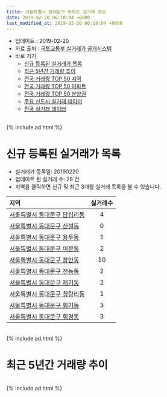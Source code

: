 ```yaml
---
title: 서울특별시 동대문구 아파트 실거래 정보
date: 2019-02-20 06:18:04 +0900
last_modified_at: 2019-02-20 06:18:04 +0900
---
```


* 업데이트 : 2019-02-20
* 자료 출처 : [국토교통부 실거래가 공개시스템](http://rt.molit.go.kr)
* 바로 가기
    * [신규 등록된 실거래가 목록](#신규-등록된-실거래가-목록)
    * [최근 5년간 거래량 추이](#최근-5년간-거래량-추이)
    * [전국 거래량 TOP 50 지역](https://inasie.github.io/apt-trade-info/최근-3개월-전국에서-가장-거래가-많이-발생한-지역)
    * [전국 거래량 TOP 50 아파트](https://inasie.github.io/apt-trade-info/최근-3개월-전국에서-가장-거래가-많이-발생한-아파트)
    * [전국 거래량 TOP 50 분양권](https://inasie.github.io/apt-trade-info/최근-3개월-전국에서-가장-거래가-많이-발생한-분양권)
    * [주요 신도시 실거래 데이터](https://inasie.github.io/apt-trade-info/주요-신도시)
    * [전국 실거래 데이터](https://inasie.github.io/apt-trade-info/전국)

<br>
{% include ad.html %}
<br>

# 신규 등록된 실거래가 목록
* 실거래가 등록일: 20190220
* 업데이트 된 실거래 수: 28 건
* 지역을 클릭하면 신규 및 최근 3개월 실거래 목록을 볼 수 있습니다.


|지역|실거래수|
|:---|:---:|
|[서울특별시 동대문구 답십리동](https://inasie.github.io/apt-trade-info/서울특별시-동대문구-답십리동)|4|
|[서울특별시 동대문구 신설동](https://inasie.github.io/apt-trade-info/서울특별시-동대문구-신설동)|0|
|[서울특별시 동대문구 용두동](https://inasie.github.io/apt-trade-info/서울특별시-동대문구-용두동)|1|
|[서울특별시 동대문구 이문동](https://inasie.github.io/apt-trade-info/서울특별시-동대문구-이문동)|2|
|[서울특별시 동대문구 장안동](https://inasie.github.io/apt-trade-info/서울특별시-동대문구-장안동)|10|
|[서울특별시 동대문구 전농동](https://inasie.github.io/apt-trade-info/서울특별시-동대문구-전농동)|2|
|[서울특별시 동대문구 제기동](https://inasie.github.io/apt-trade-info/서울특별시-동대문구-제기동)|2|
|[서울특별시 동대문구 청량리동](https://inasie.github.io/apt-trade-info/서울특별시-동대문구-청량리동)|1|
|[서울특별시 동대문구 회기동](https://inasie.github.io/apt-trade-info/서울특별시-동대문구-회기동)|3|
|[서울특별시 동대문구 휘경동](https://inasie.github.io/apt-trade-info/서울특별시-동대문구-휘경동)|3|


<br>
{% include ad.html %}
<br>

# 최근 5년간 거래량 추이


<div style="width:100%;">
    <canvas id="deal_progress" height="200"></canvas>
</div>

<script>
new Chart(document.getElementById("deal_progress"), {
    type: 'line',
    data: {
        labels: ['201402','201403','201404','201405','201406','201407','201408','201409','201410','201411','201412','201501','201502','201503','201504','201505','201506','201507','201508','201509','201510','201511','201512','201601','201602','201603','201604','201605','201606','201607','201608','201609','201610','201611','201612','201701','201702','201703','201704','201705','201706','201707','201708','201709','201710','201711','201712','201801','201802','201803','201804','201805','201806','201807','201808','201809','201810','201811','201812','201901','201902'],
        datasets: [{
            label: '매매',
            pointRadius: 1,
            data: [296, 346, 212, 161, 194, 230, 336, 311, 265, 215, 213, 357, 321, 532, 437, 351, 380, 334, 278, 348, 302, 209, 185, 180, 191, 295, 335, 299, 425, 430, 401, 375, 461, 238, 160, 173, 233, 312, 336, 449, 438, 533, 292, 256, 237, 284, 299, 514, 373, 385, 154, 157, 181, 235, 530, 247, 141, 125, 103, 65, 14],
            borderColor: "rgba(255, 201, 14, 1)",
            backgroundColor: "rgba(255, 201, 14, 0.5)",
            fill: false,
            lineTension: 0
        },{
            label: '전월세',
            pointRadius: 1,
            data: [363, 0, 379, 370, 299, 362, 436, 546, 479, 404, 364, 428, 431, 506, 422, 404, 353, 371, 309, 257, 323, 291, 265, 335, 343, 339, 289, 260, 245, 291, 315, 298, 366, 310, 358, 366, 378, 348, 297, 323, 324, 377, 311, 307, 249, 317, 332, 389, 346, 468, 365, 332, 461, 475, 417, 348, 404, 324, 319, 288, 79],
            borderColor: "rgba(0, 141, 185, 1)",
            backgroundColor: "rgba(0, 141, 185, 0.5)",
            fill: false,
            lineTension: 0
        }
        ]
    },
    options: {
        responsive: true,
        title: {
            display: false
        },
        tooltips: {
            mode: 'index',
            intersect: false
        },
        hover: {
            mode: 'nearest',
            intersect: true
        },
        scales: {
            xAxes: [{
                display: true,
                scaleLabel: {
                    display: true,
                    labelString: '년/월'
                }
            }],
            yAxes: [{
                display: true,
                ticks: {
                    suggestedMin: 0,
                },
                scaleLabel: {
                    display: true,
                    labelString: '실거래 수'
                }
            }]
        }
    }
});

</script>


<br>
{% include ad.html %}
<br>

